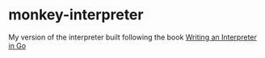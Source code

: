 # monkey-interpreter

My version of the interpreter built following the book [Writing an Interpreter in Go](https://www.amazon.com/Writing-Interpreter-Go-Thorsten-Ball/dp/300055808X)
